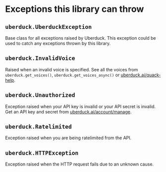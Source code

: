 # Exceptions this library can throw

## `uberduck.UberduckException`

Base class for all exceptions raised by Uberduck. This exception could be used to catch any exceptions thrown by this library.

## `uberduck.InvalidVoice`

Raised when an invalid voice is specified. See all the voices from `uberduck.get_voices()`, `uberduck.get_voices_async()` or [uberduck.ai/quack-help](https://uberduck.ai/quack-help).

## `uberduck.Unauthorized`

Exception raised when your API key is invalid or your API secret is invalid. Get an API key and secret from [uberduck.ai/account/manage](https://uberduck.ai/account/manage).

## `uberduck.Ratelimited`

Exception raised when you are being ratelimited from the API.

## `uberduck.HTTPException`

Exception raised when the HTTP request fails due to an unknown cause.